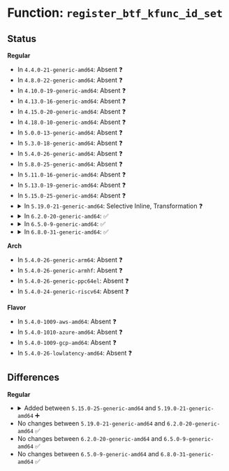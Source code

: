 # Function: <code>register_btf_kfunc_id_set</code>

## Status
<b>Regular</b>
<ul>
<li>
In <code>4.4.0-21-generic-amd64</code>: Absent ❓
</li>
<li>
In <code>4.8.0-22-generic-amd64</code>: Absent ❓
</li>
<li>
In <code>4.10.0-19-generic-amd64</code>: Absent ❓
</li>
<li>
In <code>4.13.0-16-generic-amd64</code>: Absent ❓
</li>
<li>
In <code>4.15.0-20-generic-amd64</code>: Absent ❓
</li>
<li>
In <code>4.18.0-10-generic-amd64</code>: Absent ❓
</li>
<li>
In <code>5.0.0-13-generic-amd64</code>: Absent ❓
</li>
<li>
In <code>5.3.0-18-generic-amd64</code>: Absent ❓
</li>
<li>
In <code>5.4.0-26-generic-amd64</code>: Absent ❓
</li>
<li>
In <code>5.8.0-25-generic-amd64</code>: Absent ❓
</li>
<li>
In <code>5.11.0-16-generic-amd64</code>: Absent ❓
</li>
<li>
In <code>5.13.0-19-generic-amd64</code>: Absent ❓
</li>
<li>
In <code>5.15.0-25-generic-amd64</code>: Absent ❓
</li>
<li>
<details>
<summary>In <code>5.19.0-21-generic-amd64</code>: Selective Inline, Transformation ❓</summary>

```c
int register_btf_kfunc_id_set(enum bpf_prog_type prog_type, const struct btf_kfunc_id_set * kset)
```

```json
{
  "name": "register_btf_kfunc_id_set",
  "collision_type": "Unique Global",
  "inline_type": "Selective",
  "funcs": [
    {
      "addr": 18446744071593961424,
      "name": "register_btf_kfunc_id_set",
      "external": true,
      "loc": "kernel/bpf/btf.c:7148",
      "file": "kernel/bpf/btf.c",
      "inline": "not declared, inlined",
      "caller_inline": [],
      "caller_func": [
        "net/bpf/test_run.c:bpf_prog_test_run_init",
        "net/ipv4/tcp_cubic.c:cubictcp_register",
        "net/ipv4/bpf_tcp_ca.c:bpf_tcp_ca_kfunc_init"
      ]
    }
  ],
  "symbols": [
    {
      "addr": 18446744071593961404,
      "name": "register_btf_kfunc_id_set.cold",
      "section": ".text",
      "bind": "STB_LOCAL",
      "size": 64
    },
    {
      "addr": 18446744071581677472,
      "name": "register_btf_kfunc_id_set",
      "section": ".text",
      "bind": "STB_GLOBAL",
      "size": 240
    }
  ]
}
```
</details>
</li>
<li>
<details>
<summary>In <code>6.2.0-20-generic-amd64</code>: ✅</summary>

```c
int register_btf_kfunc_id_set(enum bpf_prog_type prog_type, const struct btf_kfunc_id_set * kset)
```

```json
{
  "name": "register_btf_kfunc_id_set",
  "collision_type": "Unique Global",
  "inline_type": "No",
  "funcs": [
    {
      "addr": 18446744071582072064,
      "name": "register_btf_kfunc_id_set",
      "external": true,
      "loc": "kernel/bpf/btf.c:7653",
      "file": "kernel/bpf/btf.c",
      "inline": "seen, unknown",
      "caller_inline": [],
      "caller_func": [
        "kernel/cgroup/rstat.c:bpf_rstat_kfunc_init",
        "kernel/trace/bpf_trace.c:bpf_key_sig_kfuncs_init",
        "kernel/bpf/helpers.c:kfunc_init",
        "kernel/bpf/helpers.c:kfunc_init",
        "kernel/bpf/helpers.c:kfunc_init",
        "kernel/bpf/helpers.c:kfunc_init",
        "net/bpf/test_run.c:bpf_prog_test_run_init",
        "net/bpf/test_run.c:bpf_prog_test_run_init",
        "net/bpf/test_run.c:bpf_prog_test_run_init",
        "net/ipv4/tcp_cubic.c:cubictcp_register",
        "net/ipv4/bpf_tcp_ca.c:bpf_tcp_ca_kfunc_init"
      ]
    }
  ],
  "symbols": [
    {
      "addr": 18446744071582072064,
      "name": "register_btf_kfunc_id_set",
      "section": ".text",
      "bind": "STB_GLOBAL",
      "size": 45
    }
  ]
}
```
</details>
</li>
<li>
<details>
<summary>In <code>6.5.0-9-generic-amd64</code>: ✅</summary>

```c
int register_btf_kfunc_id_set(enum bpf_prog_type prog_type, const struct btf_kfunc_id_set * kset)
```

```json
{
  "name": "register_btf_kfunc_id_set",
  "collision_type": "Unique Global",
  "inline_type": "No",
  "funcs": [
    {
      "addr": 18446744071582268176,
      "name": "register_btf_kfunc_id_set",
      "external": true,
      "loc": "kernel/bpf/btf.c:7914",
      "file": "kernel/bpf/btf.c",
      "inline": "seen, unknown",
      "caller_inline": [],
      "caller_func": [
        "kernel/cgroup/rstat.c:bpf_rstat_kfunc_init",
        "kernel/trace/bpf_trace.c:bpf_key_sig_kfuncs_init",
        "kernel/bpf/helpers.c:kfunc_init",
        "kernel/bpf/helpers.c:kfunc_init",
        "kernel/bpf/helpers.c:kfunc_init",
        "kernel/bpf/helpers.c:kfunc_init",
        "kernel/bpf/cpumask.c:cpumask_kfunc_init",
        "kernel/bpf/cpumask.c:cpumask_kfunc_init",
        "drivers/hid/bpf/hid_bpf_dispatch.c:hid_bpf_init",
        "drivers/hid/bpf/hid_bpf_dispatch.c:hid_bpf_init",
        "net/core/filter.c:init_subsystem",
        "net/core/filter.c:bpf_kfunc_init",
        "net/core/filter.c:bpf_kfunc_init",
        "net/core/filter.c:bpf_kfunc_init",
        "net/core/filter.c:bpf_kfunc_init",
        "net/core/filter.c:bpf_kfunc_init",
        "net/core/filter.c:bpf_kfunc_init",
        "net/core/filter.c:bpf_kfunc_init",
        "net/core/filter.c:bpf_kfunc_init",
        "net/core/filter.c:bpf_kfunc_init",
        "net/core/filter.c:bpf_kfunc_init",
        "net/core/filter.c:bpf_kfunc_init",
        "net/core/xdp.c:xdp_metadata_init",
        "net/bpf/test_run.c:bpf_prog_test_run_init",
        "net/bpf/test_run.c:bpf_prog_test_run_init",
        "net/bpf/test_run.c:bpf_prog_test_run_init",
        "net/ipv4/tcp_cubic.c:cubictcp_register",
        "net/ipv4/bpf_tcp_ca.c:bpf_tcp_ca_kfunc_init"
      ]
    }
  ],
  "symbols": [
    {
      "addr": 18446744071582268176,
      "name": "register_btf_kfunc_id_set",
      "section": ".text",
      "bind": "STB_GLOBAL",
      "size": 45
    }
  ]
}
```
</details>
</li>
<li>
<details>
<summary>In <code>6.8.0-31-generic-amd64</code>: ✅</summary>

```c
int register_btf_kfunc_id_set(enum bpf_prog_type prog_type, const struct btf_kfunc_id_set * kset)
```

```json
{
  "name": "register_btf_kfunc_id_set",
  "collision_type": "Unique Global",
  "inline_type": "No",
  "funcs": [
    {
      "addr": 18446744071582423712,
      "name": "register_btf_kfunc_id_set",
      "external": true,
      "loc": "kernel/bpf/btf.c:7979",
      "file": "kernel/bpf/btf.c",
      "inline": "seen, unknown",
      "caller_inline": [],
      "caller_func": [
        "kernel/cgroup/rstat.c:bpf_rstat_kfunc_init",
        "kernel/trace/bpf_trace.c:bpf_fs_kfuncs_init",
        "kernel/trace/bpf_trace.c:bpf_key_sig_kfuncs_init",
        "kernel/bpf/helpers.c:kfunc_init",
        "kernel/bpf/helpers.c:kfunc_init",
        "kernel/bpf/helpers.c:kfunc_init",
        "kernel/bpf/helpers.c:kfunc_init",
        "kernel/bpf/helpers.c:kfunc_init",
        "kernel/bpf/map_iter.c:init_subsystem",
        "kernel/bpf/cpumask.c:cpumask_kfunc_init",
        "kernel/bpf/cpumask.c:cpumask_kfunc_init",
        "fs/verity/measure.c:fsverity_init_bpf",
        "drivers/hid/bpf/hid_bpf_dispatch.c:hid_bpf_init",
        "drivers/hid/bpf/hid_bpf_dispatch.c:hid_bpf_init",
        "net/core/filter.c:init_subsystem",
        "net/core/filter.c:bpf_kfunc_init",
        "net/core/filter.c:bpf_kfunc_init",
        "net/core/filter.c:bpf_kfunc_init",
        "net/core/filter.c:bpf_kfunc_init",
        "net/core/filter.c:bpf_kfunc_init",
        "net/core/filter.c:bpf_kfunc_init",
        "net/core/filter.c:bpf_kfunc_init",
        "net/core/filter.c:bpf_kfunc_init",
        "net/core/filter.c:bpf_kfunc_init",
        "net/core/filter.c:bpf_kfunc_init",
        "net/core/filter.c:bpf_kfunc_init",
        "net/core/filter.c:bpf_kfunc_init",
        "net/core/xdp.c:xdp_metadata_init",
        "net/bpf/test_run.c:bpf_prog_test_run_init",
        "net/bpf/test_run.c:bpf_prog_test_run_init",
        "net/bpf/test_run.c:bpf_prog_test_run_init",
        "net/ipv4/tcp_cubic.c:cubictcp_register",
        "net/ipv4/bpf_tcp_ca.c:bpf_tcp_ca_kfunc_init",
        "net/xfrm/xfrm_state_bpf.c:register_xfrm_state_bpf"
      ]
    }
  ],
  "symbols": [
    {
      "addr": 18446744071582423712,
      "name": "register_btf_kfunc_id_set",
      "section": ".text",
      "bind": "STB_GLOBAL",
      "size": 45
    }
  ]
}
```
</details>
</li>
</ul>
<b>Arch</b>
<ul>
<li>
In <code>5.4.0-26-generic-arm64</code>: Absent ❓
</li>
<li>
In <code>5.4.0-26-generic-armhf</code>: Absent ❓
</li>
<li>
In <code>5.4.0-26-generic-ppc64el</code>: Absent ❓
</li>
<li>
In <code>5.4.0-24-generic-riscv64</code>: Absent ❓
</li>
</ul>
<b>Flavor</b>
<ul>
<li>
In <code>5.4.0-1009-aws-amd64</code>: Absent ❓
</li>
<li>
In <code>5.4.0-1010-azure-amd64</code>: Absent ❓
</li>
<li>
In <code>5.4.0-1009-gcp-amd64</code>: Absent ❓
</li>
<li>
In <code>5.4.0-26-lowlatency-amd64</code>: Absent ❓
</li>
</ul>

## Differences
<b>Regular</b>
<ul>
<li>
<details>
<summary>Added between <code>5.15.0-25-generic-amd64</code> and <code>5.19.0-21-generic-amd64</code> ➕</summary>

```c
int register_btf_kfunc_id_set(enum bpf_prog_type prog_type, const struct btf_kfunc_id_set * kset)
```
</details>
</li>
<li>
No changes between <code>5.19.0-21-generic-amd64</code> and <code>6.2.0-20-generic-amd64</code> ✅
</li>
<li>
No changes between <code>6.2.0-20-generic-amd64</code> and <code>6.5.0-9-generic-amd64</code> ✅
</li>
<li>
No changes between <code>6.5.0-9-generic-amd64</code> and <code>6.8.0-31-generic-amd64</code> ✅
</li>
</ul>
